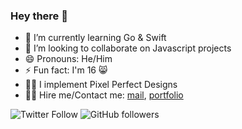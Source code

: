 ### Hey there 👋

- 🌱 I’m currently learning Go & Swift
- 👯 I’m looking to collaborate on Javascript projects
- 😄 Pronouns: He/Him
- ⚡ Fun fact: I'm 16 😸
- 🤌🏽 I implement Pixel Perfect Designs
- 🥷🏽 Hire me/Contact me: [mail]('mailto:adecancode@gmail.com'), [portfolio]('https://www.doyin.xyz/contact')

![Twitter Follow](https://img.shields.io/twitter/follow/devninjaade?label=Follow)
![GitHub followers](https://img.shields.io/github/followers/devnjade?label=Follow&style=social)
